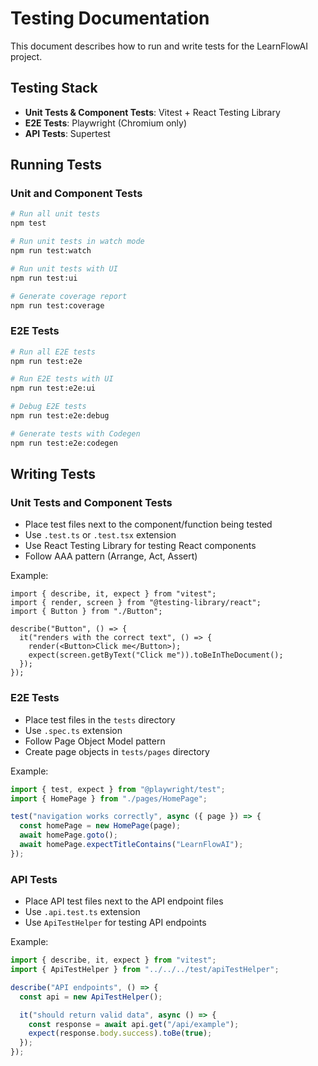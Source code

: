 # Testing Documentation

This document describes how to run and write tests for the LearnFlowAI project.

## Testing Stack

- **Unit Tests & Component Tests**: Vitest + React Testing Library
- **E2E Tests**: Playwright (Chromium only)
- **API Tests**: Supertest

## Running Tests

### Unit and Component Tests

```bash
# Run all unit tests
npm test

# Run unit tests in watch mode
npm run test:watch

# Run unit tests with UI
npm run test:ui

# Generate coverage report
npm run test:coverage
```

### E2E Tests

```bash
# Run all E2E tests
npm run test:e2e

# Run E2E tests with UI
npm run test:e2e:ui

# Debug E2E tests
npm run test:e2e:debug

# Generate tests with Codegen
npm run test:e2e:codegen
```

## Writing Tests

### Unit Tests and Component Tests

- Place test files next to the component/function being tested
- Use `.test.ts` or `.test.tsx` extension
- Use React Testing Library for testing React components
- Follow AAA pattern (Arrange, Act, Assert)

Example:

```tsx
import { describe, it, expect } from "vitest";
import { render, screen } from "@testing-library/react";
import { Button } from "./Button";

describe("Button", () => {
  it("renders with the correct text", () => {
    render(<Button>Click me</Button>);
    expect(screen.getByText("Click me")).toBeInTheDocument();
  });
});
```

### E2E Tests

- Place test files in the `tests` directory
- Use `.spec.ts` extension
- Follow Page Object Model pattern
- Create page objects in `tests/pages` directory

Example:

```ts
import { test, expect } from "@playwright/test";
import { HomePage } from "./pages/HomePage";

test("navigation works correctly", async ({ page }) => {
  const homePage = new HomePage(page);
  await homePage.goto();
  await homePage.expectTitleContains("LearnFlowAI");
});
```

### API Tests

- Place API test files next to the API endpoint files
- Use `.api.test.ts` extension
- Use `ApiTestHelper` for testing API endpoints

Example:

```ts
import { describe, it, expect } from "vitest";
import { ApiTestHelper } from "../../../test/apiTestHelper";

describe("API endpoints", () => {
  const api = new ApiTestHelper();

  it("should return valid data", async () => {
    const response = await api.get("/api/example");
    expect(response.body.success).toBe(true);
  });
});
```
